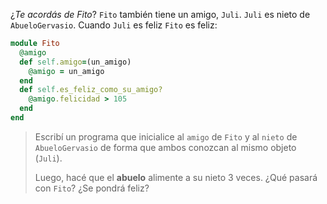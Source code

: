 ¿_Te acordás de Fito_? `Fito` también tiene un amigo, `Juli`. `Juli` es nieto de `AbueloGervasio`. Cuando `Juli` es feliz `Fito` es feliz: 

```ruby
module Fito
  @amigo
  def self.amigo=(un_amigo)
    @amigo = un_amigo
  end
  def self.es_feliz_como_su_amigo?
    @amigo.felicidad > 105
  end
end
```

> Escribí un programa que inicialice al `amigo` de `Fito` y al `nieto` de `AbueloGervasio` de forma que ambos conozcan al mismo objeto (`Juli`). 
> 
> Luego, hacé que el **abuelo** alimente a su nieto 3 veces. ¿Qué pasará con `Fito`? ¿Se pondrá feliz?